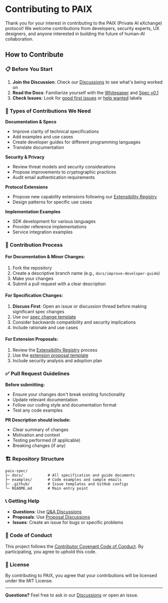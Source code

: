 # Contributing to PAIX

Thank you for your interest in contributing to the PAIX (Private AI eXchange) protocol! We welcome contributions from developers, security experts, UX designers, and anyone interested in building the future of human-AI collaboration.

## How to Contribute

### 📋 Before You Start

1. **Join the Discussion**: Check our [Discussions](https://github.com/privateaiexchange/paix-spec/discussions) to see what's being worked on
2. **Read the Docs**: Familiarize yourself with the [Whitepaper](docs/Whitepaper.md) and [Spec v0.1](docs/Spec_v0.1.md)
3. **Check Issues**: Look for [good first issues](https://github.com/privateaiexchange/paix-spec/issues?q=is%3Aissue+is%3Aopen+label%3A%22good+first+issue%22) or [help wanted](https://github.com/privateaiexchange/paix-spec/issues?q=is%3Aissue+is%3Aopen+label%3A%22help+wanted%22) labels

### 🎯 Types of Contributions We Need

**Documentation & Specs**
- Improve clarity of technical specifications
- Add examples and use cases
- Create developer guides for different programming languages
- Translate documentation

**Security & Privacy**
- Review threat models and security considerations
- Propose improvements to cryptographic practices
- Audit email authentication requirements

**Protocol Extensions**
- Propose new capability extensions following our [Extensibility Registry](docs/Extensibility_Registry.md)
- Design patterns for specific use cases

**Implementation Examples**
- SDK development for various languages
- Provider reference implementations
- Service integration examples

### 📝 Contribution Process

#### For Documentation & Minor Changes:
1. Fork the repository
2. Create a descriptive branch name (e.g., `docs/improve-developer-guide`)
3. Make your changes
4. Submit a pull request with a clear description

#### For Specification Changes:
1. **Discuss First**: Open an issue or discussion thread before making significant spec changes
2. Use our [spec change template](.github/ISSUE_TEMPLATE/spec_change.md)
3. Consider backwards compatibility and security implications
4. Include rationale and use cases

#### For Extension Proposals:
1. Review the [Extensibility Registry](docs/Extensibility_Registry.md) process
2. Use the [extension proposal template](.github/ISSUE_TEMPLATE/extension_proposal.md)
3. Include security analysis and adoption plan

### ✅ Pull Request Guidelines

**Before submitting:**
- Ensure your changes don't break existing functionality
- Update relevant documentation
- Follow our coding style and documentation format
- Test any code examples

**PR Description should include:**
- Clear summary of changes
- Motivation and context
- Testing performed (if applicable)
- Breaking changes (if any)

### 🏗️ Repository Structure

```
paix-spec/
├─ docs/           # All specification and guide documents
├─ examples/       # Code examples and sample emails
├─ .github/        # Issue templates and GitHub configs
└─ README.md       # Main entry point
```

### 📞 Getting Help

- **Questions**: Use [Q&A Discussions](https://github.com/privateaiexchange/paix-spec/discussions/categories/q-a)
- **Proposals**: Use [Proposal Discussions](https://github.com/privateaiexchange/paix-spec/discussions/categories/proposals)
- **Issues**: Create an issue for bugs or specific problems

### 📜 Code of Conduct

This project follows the [Contributor Covenant Code of Conduct](CODE_OF_CONDUCT.md). By participating, you agree to uphold this code.

### 📄 License

By contributing to PAIX, you agree that your contributions will be licensed under the MIT License.

---

**Questions?** Feel free to ask in our [Discussions](https://github.com/privateaiexchange/paix-spec/discussions) or open an issue.